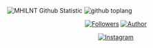![MHILNT Github Statistic](https://github-readme-stats.vercel.app/api?username=MHILNT&layout=compact&show_icons=true&theme=highcontrast&show_owner=true)
![github toplang](https://github-readme-stats.vercel.app/api/top-langs/?username=MHILNT&layout=compact&theme=highcontrast)
<p align="center">
<a href="https://github.com/MHILNT/followers"><img title="Followers" src="https://img.shields.io/github/followers/MHILNT?color=blue&style=flat-square"></a>
</a>
<a href="https://github.com/MHILNT"><img title="Author" src="https://img.shields.io/badge/AUTHOR-MHILNT-orange.svg?style=for-the-badge&logo=github"></a>
</p>
<p align="center">
</p>

<p align="center">
<a href="https://www.instagram.com/mhilnt.mhlnt/" target="_blank"><img src="https://img.shields.io/badge/Instagram-%23E4405F.svg?&style=flat-square&logo=instagram&logoColor=white" alt="Instagram"></a>
</a>
</p>
